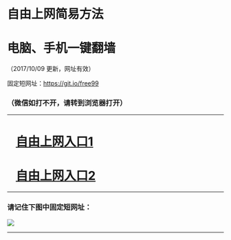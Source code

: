 ﻿# 自由上网简易方法

# 电脑、手机一键翻墙

（2017/10/09 更新，网址有效）

固定短网址：https://git.io/free99

### （微信如打不开，请转到浏览器打开）


***





# &nbsp;&nbsp; <a href="http://ft760526497.fwq-tz-1001.info/fwqtz01.html?t=100900132752 " target="_blank">自由上网入口1</a>
# &nbsp;&nbsp; <a href="http://ft262358271.fwq-tz-1002.info/fwqtz02.html?t=10090019298 " target="_blank">自由上网入口2</a>
***

### 请记住下图中固定短网址：

<img src="https://s3-us-west-2.amazonaws.com/fwq-1001/yjfq-20170905okok.png" /> 


***

